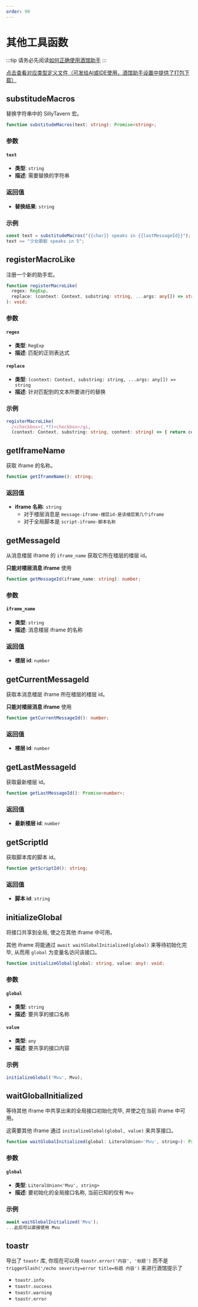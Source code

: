 ```yaml
---
order: 99
---
```


# 其他工具函数

:::tip
请务必先阅读[如何正确使用酒馆助手](/guide/基本用法/如何正确使用酒馆助手.md)
:::

[点击查看对应类型定义文件（可发给AI或IDE使用，酒馆助手设置中提供了打包下载）](https://github.com/N0VI028/JS-Slash-Runner/blob/main/%40types/iframe/util.d.ts)

<CustomTOC />

## substitudeMacros

替换字符串中的 SillyTavern 宏。

```typescript
function substitudeMacros(text: string): Promise<string>;
```

### 参数

#### `text`

- **类型**: `string`
- **描述**: 需要替换的字符串

### 返回值

- **替换结果**: `string`

### 示例

```typescript
const text = substitudeMacros("{{char}} speaks in {{lastMessageId}}");
text == "少女歌剧 speaks in 5";
```

## registerMacroLike

注册一个新的助手宏。

```typescript
function registerMacroLike(
  regex: RegExp,
  replace: (context: Context, substring: string, ...args: any[]) => string,
): void;
```

### 参数

#### `regex`

- **类型**: `RegExp`
- **描述**: 匹配的正则表达式

#### `replace`

- **类型**: `(context: Context, substring: string, ...args: any[]) => string`
- **描述**: 针对匹配到的文本所要进行的替换

### 示例

```typescript
registerMacroLike(
  /<checkbox>(.*?)<checkbox>/gi,
  (context: Context, substring: string, content: string) => { return content; });
```

## getIframeName <Badge type="warning" text="🚫TavernHelper" />

获取 iframe 的名称。

```typescript
function getIframeName(): string;
```

### 返回值

- **iframe 名称**: `string`
  - 对于楼层消息是 `message-iframe-楼层id-是该楼层第几个iframe`
  - 对于全局脚本是 `script-iframe-脚本名称`

## getMessageId <Badge type="warning" text="🚫TavernHelper" />

从消息楼层 iframe 的 `iframe_name` 获取它所在楼层的楼层 id。

**只能对楼层消息 iframe** 使用

```typescript
function getMessageId(iframe_name: string): number;
```

### 参数

#### `iframe_name`

- **类型**: `string`
- **描述**: 消息楼层 iframe 的名称

### 返回值

- **楼层 id**: `number`

## getCurrentMessageId <Badge type="warning" text="🚫TavernHelper" />

获取本消息楼层 iframe 所在楼层的楼层 id。

**只能对楼层消息 iframe** 使用

```typescript
function getCurrentMessageId(): number;
```

### 返回值

- **楼层 id**: `number`

## getLastMessageId

获取最新楼层 id。

```typescript
function getLastMessageId(): Promise<number>;
```

### 返回值

- **最新楼层 id**: `number`

## getScriptId <Badge type="warning" text="🚫TavernHelper" />

获取脚本库的脚本 id。

```typescript
function getScriptId(): string;
```

### 返回值

- **脚本 id**: `string`

## initializeGlobal

将接口共享到全局, 使之在其他 iframe 中可用。

其他 iframe 将能通过 `await waitGlobalInitialized(global)` 来等待初始化完毕, 从而用 `global` 为变量名访问该接口。

```typescript
function initializeGlobal(global: string, value: any): void;
```

### 参数

#### `global`

- **类型**: `string`
- **描述**: 要共享的接口名称

#### `value`

- **类型**: `any`
- **描述**: 要共享的接口内容

### 示例

```typescript
initializeGlobal('Mvu', Mvu);
```

## waitGlobalInitialized

等待其他 iframe 中共享出来的全局接口初始化完毕, 并使之在当前 iframe 中可用。

这需要其他 iframe 通过 `initializeGlobal(global, value)` 来共享接口。

```typescript
function waitGlobalInitialized(global: LiteralUnion<'Mvu', string>): Promise<void>;
```

### 参数

#### `global`

- **类型**: `LiteralUnion<'Mvu', string>`
- **描述**: 要初始化的全局接口名称, 当前已知的仅有 `Mvu`

### 示例

```typescript
await waitGlobalInitialized('Mvu');
...此后可以直接使用 Mvu
```

## toastr

导出了 `toastr` 库, 你现在可以用 `toastr.error('内容', '标题')` 而不是 `triggerSlash('/echo severity=error title=标题 内容')` 来进行酒馆提示了

- `toastr.info`
- `toastr.success`
- `toastr.warning`
- `toastr.error`
